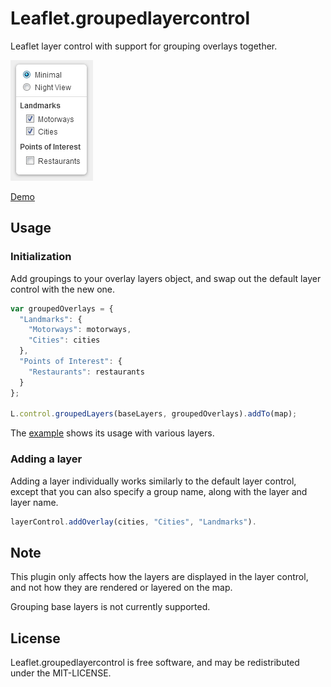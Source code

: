 Leaflet.groupedlayercontrol
===========================

Leaflet layer control with support for grouping overlays together.

![preview](preview.png)

[Demo](http://ismyrnow.github.io/Leaflet.groupedlayercontrol/example/basic.html)

## Usage

### Initialization

Add groupings to your overlay layers object, and swap out the default layer
control with the new one.

```javascript
var groupedOverlays = {
  "Landmarks": {
    "Motorways": motorways,
    "Cities": cities
  },
  "Points of Interest": {
    "Restaurants": restaurants
  }
};

L.control.groupedLayers(baseLayers, groupedOverlays).addTo(map);
```

The [example](example/basic.html) shows its usage with various layers.

### Adding a layer

Adding a layer individually works similarly to the default layer control,
except that you can also specify a group name, along with the layer and layer name.

```javascript
layerControl.addOverlay(cities, "Cities", "Landmarks").
```

## Note

This plugin only affects how the layers are displayed in the layer control,
and not how they are rendered or layered on the map.

Grouping base layers is not currently supported.

## License

Leaflet.groupedlayercontrol is free software, and may be redistributed under 
the MIT-LICENSE.
